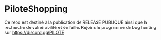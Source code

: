 # PiloteShopping

Ce repo est destiné à la publication de RELEASE PUBLIQUE ainsi que la recherche de vulnérabilité et de faille.
Rejoins le programme de bug hunting sur https://discord.gg/PILOTE
